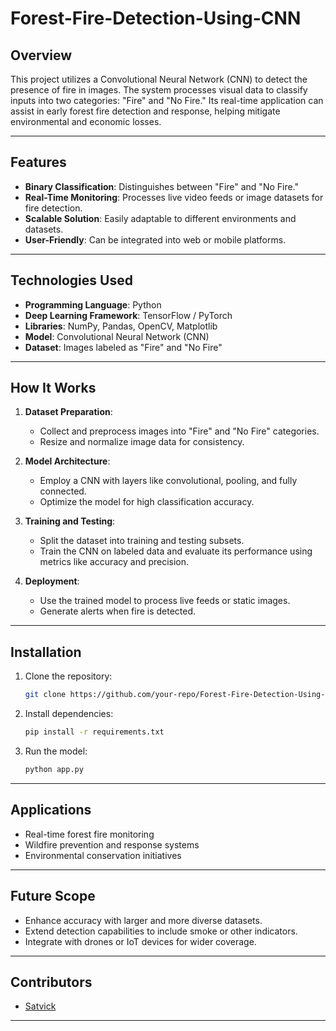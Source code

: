 # Forest-Fire-Detection-Using-CNN
## Overview
This project utilizes a Convolutional Neural Network (CNN) to detect the presence of fire in images. The system processes visual data to classify inputs into two categories: "Fire" and "No Fire." Its real-time application can assist in early forest fire detection and response, helping mitigate environmental and economic losses.

---

## Features
- **Binary Classification**: Distinguishes between "Fire" and "No Fire."
- **Real-Time Monitoring**: Processes live video feeds or image datasets for fire detection.
- **Scalable Solution**: Easily adaptable to different environments and datasets.
- **User-Friendly**: Can be integrated into web or mobile platforms.

---

## Technologies Used
- **Programming Language**: Python
- **Deep Learning Framework**: TensorFlow / PyTorch
- **Libraries**: NumPy, Pandas, OpenCV, Matplotlib
- **Model**: Convolutional Neural Network (CNN)
- **Dataset**: Images labeled as "Fire" and "No Fire"

---

## How It Works
1. **Dataset Preparation**:
   - Collect and preprocess images into "Fire" and "No Fire" categories.
   - Resize and normalize image data for consistency.

2. **Model Architecture**:
   - Employ a CNN with layers like convolutional, pooling, and fully connected.
   - Optimize the model for high classification accuracy.

3. **Training and Testing**:
   - Split the dataset into training and testing subsets.
   - Train the CNN on labeled data and evaluate its performance using metrics like accuracy and precision.

4. **Deployment**:
   - Use the trained model to process live feeds or static images.
   - Generate alerts when fire is detected.

---

## Installation
1. Clone the repository:
   ```bash
   git clone https://github.com/your-repo/Forest-Fire-Detection-Using-CNN.git
   ```
2. Install dependencies:
   ```bash
   pip install -r requirements.txt
   ```
3. Run the model:
   ```bash
   python app.py
   ```

---

## Applications
- Real-time forest fire monitoring
- Wildfire prevention and response systems
- Environmental conservation initiatives

---

## Future Scope
- Enhance accuracy with larger and more diverse datasets.
- Extend detection capabilities to include smoke or other indicators.
- Integrate with drones or IoT devices for wider coverage.

---

## Contributors
- [Satvick](https://github.com/satvickbeldhari)


---
